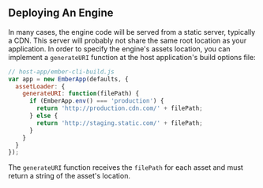 ## Deploying An Engine

In many cases, the engine code will be served from a static server, typically a CDN.
This server will probably not share the same root location as your application.
In order to specify the engine's assets location, you can implement a `generateURI` function at the host application's build options file:

```js
// host-app/ember-cli-build.js
var app = new EmberApp(defaults, {
  assetLoader: {
    generateURI: function(filePath) {
      if (EmberApp.env() === 'production') {
        return 'http://production.cdn.com/' + filePath;
      } else {
        return 'http://staging.static.com/' + filePath;
      }
    }
  }
});
```
The `generateURI` function receives the `filePath` for each asset and must return a string of the asset's location.

